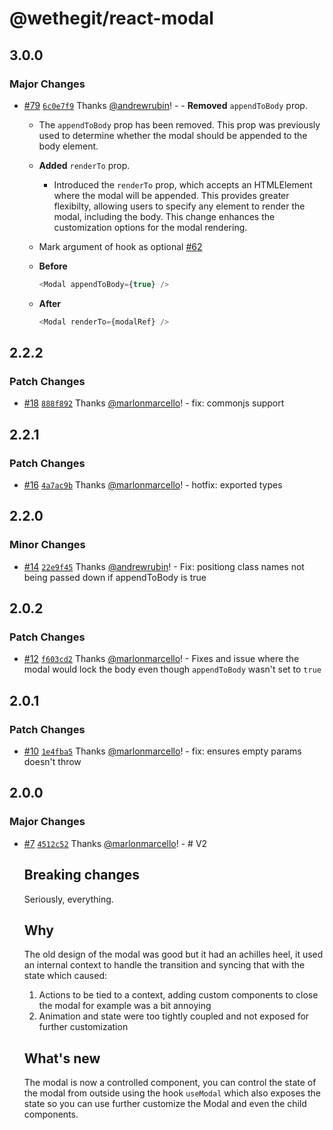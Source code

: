 # @wethegit/react-modal

## 3.0.0

### Major Changes

- [#79](https://github.com/wethegit/react-modal/pull/79) [`6c0e7f9`](https://github.com/wethegit/react-modal/commit/6c0e7f90c38e09fa2731d380da37c3fb697eb687) Thanks [@andrewrubin](https://github.com/andrewrubin)! - - **Removed** `appendToBody` prop.

  - The `appendToBody` prop has been removed. This prop was previously used to determine whether the modal should be appended to the body element.

  - **Added** `renderTo` prop.

    - Introduced the `renderTo` prop, which accepts an HTMLElement where the modal will be appended. This provides greater flexibilty, allowing users to specify any element to render the modal, including the body. This change enhances the customization options for the modal rendering.

  - Mark argument of hook as optional [#62](https://github.com/wethegit/react-modal/issues/62)

  - **Before**

    ```javascript
    <Modal appendToBody={true} />
    ```

  - **After**

    ```javascript
    <Modal renderTo={modalRef} />
    ```

## 2.2.2

### Patch Changes

- [#18](https://github.com/wethegit/react-modal/pull/18) [`888f892`](https://github.com/wethegit/react-modal/commit/888f892e697a2b37b0d871c0c0280f7bf1a0cf6a) Thanks [@marlonmarcello](https://github.com/marlonmarcello)! - fix: commonjs support

## 2.2.1

### Patch Changes

- [#16](https://github.com/wethegit/react-modal/pull/16) [`4a7ac9b`](https://github.com/wethegit/react-modal/commit/4a7ac9b009db57e3ff31658ac9f5702f5543d1a9) Thanks [@marlonmarcello](https://github.com/marlonmarcello)! - hotfix: exported types

## 2.2.0

### Minor Changes

- [#14](https://github.com/wethegit/react-modal/pull/14) [`22e9f45`](https://github.com/wethegit/react-modal/commit/22e9f45aa77042fc7acaf006f0d4efbdf99c03c7) Thanks [@andrewrubin](https://github.com/andrewrubin)! - Fix: positiong class names not being passed down if appendToBody is true

## 2.0.2

### Patch Changes

- [#12](https://github.com/wethegit/react-modal/pull/12) [`f603cd2`](https://github.com/wethegit/react-modal/commit/f603cd290c5932b8ae67a8c12b2b69fab8653754) Thanks [@marlonmarcello](https://github.com/marlonmarcello)! - Fixes and issue where the modal would lock the body even though `appendToBody` wasn't set to `true`

## 2.0.1

### Patch Changes

- [#10](https://github.com/wethegit/react-modal/pull/10) [`1e4fba5`](https://github.com/wethegit/react-modal/commit/1e4fba52e05da8dc2f046a4e58ce99633bfb8070) Thanks [@marlonmarcello](https://github.com/marlonmarcello)! - fix: ensures empty params doesn't throw

## 2.0.0

### Major Changes

- [#7](https://github.com/wethegit/react-modal/pull/7) [`4512c52`](https://github.com/wethegit/react-modal/commit/4512c52e7c2baca133fa03e33762639a04b46938) Thanks [@marlonmarcello](https://github.com/marlonmarcello)! - # V2

  ## Breaking changes

  Seriously, everything.

  ## Why

  The old design of the modal was good but it had an achilles heel, it used an internal context to handle the transition and syncing that with the state which caused:

  1. Actions to be tied to a context, adding custom components to close the modal for example was a bit annoying
  2. Animation and state were too tightly coupled and not exposed for further customization

  ## What's new

  The modal is now a controlled component, you can control the state of the modal from outside using the hook `useModal` which also exposes the state so you can use further customize the Modal and even the child components.
